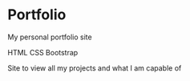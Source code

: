 # Portfolio
My personal portfolio site

HTML CSS Bootstrap

Site to view all my projects and what I am capable of
